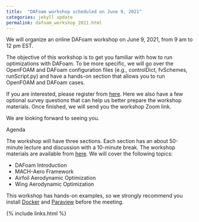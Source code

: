 ```yaml
---
title:  "DAFoam workshop scheduled on June 9, 2021"
categories: jekyll update
permalink: dafoam_workshop_2021.html
---
```


We will organize an online DAFoam workshop on June 9, 2021, from 9 am to 12 pm EST.

The objective of this workshop is to get you familiar with how to run optimizations with DAFoam. To be more specific, we will go over the OpenFOAM and DAFoam configuration files (e.g., controlDict, fvSchemes, runScript.py) and have a hands-on section that allows you to run OpenFOAM and DAFoam cases. 

If you are interested, please register from [here](https://forms.gle/zc92G9kpQAVGpd6f8). Here we also have a few optional survey questions that can help us better prepare the workshop materials. Once finished, we will send you the workshop Zoom link. 

We are looking forward to seeing you.

Agenda

The workshop will have three sections. Each section has an about 50-minute lecture and discussion with a 10-minute break. The workshop materials are available from [here](https://github.com/DAFoam/workshops). We will cover the following topics:

- DAFoam Introduction
- MACH-Aero Framework
- Airfoil Aerodynamic Optimization
- Wing Aerodynamic Optimization

This workshop has hands-on examples, so we strongly recommend you install [Docker](https://dafoam.github.io/mydoc_get_started_download_docker.html) and [Paraview](https://www.paraview.org/download/) before the meeting.


{% include links.html %}
